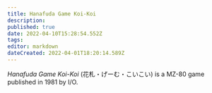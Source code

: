 ```yaml
---
title: Hanafuda Game Koi-Koi
description: 
published: true
date: 2022-04-10T15:28:54.552Z
tags: 
editor: markdown
dateCreated: 2022-04-01T18:20:14.589Z
---
```


_Hanafuda Game Koi-Koi_ (<span lang='ja'>花札・げーむ・こいこい</span>) is a MZ-80 game published in 1981 by I/O.


